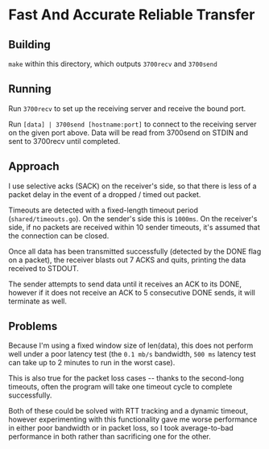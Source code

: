 # Fast And Accurate Reliable Transfer

## Building

`make` within this directory, which outputs `3700recv` and `3700send`

## Running

Run `3700recv` to set up the receiving server and receive the bound port.

Run `[data] | 3700send [hostname:port]` to connect to the receiving server on the given port above.
Data will be read from 3700send on STDIN and sent to 3700recv until completed.

## Approach

I use selective acks (SACK) on the receiver's side, so that there is less of a packet
delay in the event of a dropped / timed out packet.

Timeouts are detected with a fixed-length timeout period (`shared/timeouts.go`).
On the sender's side this is `1000ms`. On the receiver's side, if no packets
are received within 10 sender timeouts, it's assumed that the connection can be
closed.

Once all data has been transmitted successfully (detected by the DONE flag on a packet),
the receiver blasts out 7 ACKS and quits, printing the data received to STDOUT.

The sender attempts to send data until it receives an ACK to its DONE, however if it
does not receive an ACK to 5 consecutive DONE sends, it will terminate as well.

## Problems

Because I'm using a fixed window size of len(data), this does not perform well
under a poor latency test (the `0.1 mb/s` bandwidth, `500 ms` latency test
can take up to 2 minutes to run in the worst case).

This is also true for the packet loss cases -- thanks to the second-long timeouts,
often the program will take one timeout cycle to complete successfully.

Both of these could be solved with RTT tracking and a dynamic timeout, however
experimenting with this functionality gave me worse performance in either poor
bandwidth or in packet loss, so I took average-to-bad performance in both rather
than sacrificing one for the other.


